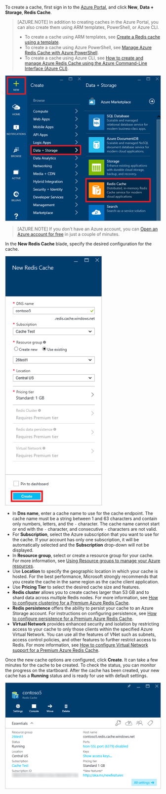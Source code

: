 To create a cache, first sign in to the [Azure Portal](https://portal.azure.com), and click **New**, **Data + Storage**, **Redis Cache**.

>[AZURE.NOTE] In addition to creating caches in the Azure Portal, you can also create them using ARM templates, PowerShell, or Azure CLI.
>
>-	To create a cache using ARM templates, see [Create a Redis cache using a template](../articles/redis-cache/cache-redis-cache-arm-provision.md).
>-	To create a cache using Azure PowerShell, see [Manage Azure Redis Cache with Azure PowerShell](../articles/redis-cache/cache-howto-manage-redis-cache-powershell.md).
>-	To create a cache using Azure CLI, see [How to create and manage Azure Redis Cache using the Azure Command-Line Interface (Azure CLI)](../articles/redis-cache/cache-manage-cli.md).

![New cache](media/redis-cache-create/redis-cache-new-cache-menu.png)

>[AZURE.NOTE] If you don't have an Azure account, you can [Open an Azure account for free](https://azure.microsoft.com/pricing/free-trial/?WT.mc_id=redis_cache_hero) in just a couple of minutes.

In the **New Redis Cache** blade, specify the desired configuration for the cache.

![Create cache](media/redis-cache-create/redis-cache-cache-create.png)

-	In **Dns name**, enter a cache name to use for the cache endpoint. The cache name must be a string between 1 and 63 characters and contain only numbers, letters, and the `-` character. The cache name cannot start or end with the `-` character, and consecutive `-` characters are not valid.
-	For **Subscription**, select the Azure subscription that you want to use for the cache. If your account has only one subscription, it will be automatically selected and the **Subscription** drop-down will not be displayed.
-	In **Resource group**, select or create a resource group for your cache. For more information, see [Using Resource groups to manage your Azure resources](../articles/resource-group-overview.md). 
-	Use **Location** to specify the geographic location in which your cache is hosted. For the best performance, Microsoft strongly recommends that you create the cache in the same region as the cache client application.
-	Use **Pricing Tier** to select the desired cache size and features.
-	**Redis cluster** allows you to create caches larger than 53 GB and to shard data across multiple Redis nodes. For more information, see [How to configure clustering for a Premium Azure Redis Cache](../articles/redis-cache/cache-how-to-premium-clustering.md).
-	**Redis persistence** offers the ability to persist your cache to an Azure Storage account. For instructions on configuring persistence, see [How to configure persistence for a Premium Azure Redis Cache](../articles/redis-cache/cache-how-to-premium-persistence.md).
-	**Virtual Network** provides enhanced security and isolation by restricting access to your cache to only those clients within the specified Azure Virtual Network. You can use all the features of VNet such as subnets, access control policies, and other features to further restrict access to Redis. For more information, see [How to configure Virtual Network support for a Premium Azure Redis Cache](../articles/redis-cache/cache-how-to-premium-vnet.md).

Once the new cache options are configured, click **Create**. It can take a few minutes for the cache to be created. To check the status, you can monitor the progress on the startboard. After the cache has been created, your new cache has a **Running** status and is ready for use with default settings.

![Cache created](media/redis-cache-create/redis-cache-cache-created.png)

